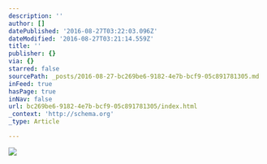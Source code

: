 ```yaml
---
description: ''
author: []
datePublished: '2016-08-27T03:22:03.096Z'
dateModified: '2016-08-27T03:21:14.559Z'
title: ''
publisher: {}
via: {}
starred: false
sourcePath: _posts/2016-08-27-bc269be6-9182-4e7b-bcf9-05c891781305.md
inFeed: true
hasPage: true
inNav: false
url: bc269be6-9182-4e7b-bcf9-05c891781305/index.html
_context: 'http://schema.org'
_type: Article

---
```

![](https://the-grid-user-content.s3-us-west-2.amazonaws.com/87527624-0000-4d10-8329-98d046c9d89a.jpg)